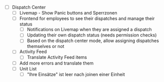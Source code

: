 - [ ] Dispatch Center
    - [ ] Livemap - Show Panic buttons and Sperrzonen
    - [ ] Frontend for employees to see their dispatches and manage their status
        - [ ] Notifications on Livemap when they are assigned a dispatch
        - [ ] Updating their own dispatch status (needs permission checks)
        - [ ] Based on the dispatch center mode, allow assigning dispatches themselves or not
    - [ ] Activity Feed
        - [ ] Translate Activity Feed items
    - [ ] Add more errors and translate them
    - [ ] Unit List
        - [ ] "Ihre Einsätze" ist leer nach joinen einer Einheit

